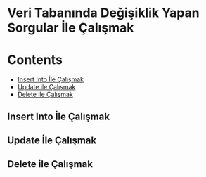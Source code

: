 # Veri Tabanında Değişiklik Yapan Sorgular İle Çalışmak

# Contents
* [Insert Into İle Çalışmak](#insert-into)
* [Update ile Çalışmak](#update)
* [Delete ile Çalışmak](#delete)



## Insert Into İle Çalışmak <a name="insert-into"></a>






## Update İle Çalışmak <a name="update"></a>






## Delete ile Çalışmak <a name="delete"></a>

